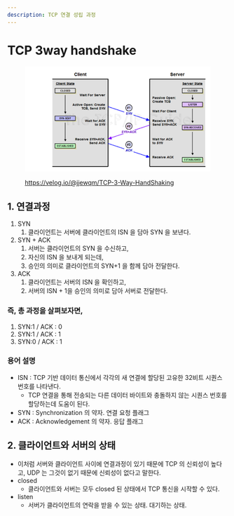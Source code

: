 ```yaml
---
description: TCP 연결 성립 과정
---
```


# TCP 3way handshake

<figure><img src="../../.gitbook/assets/image (1) (2) (5).png" alt=""><figcaption><p><a href="https://velog.io/@jjewqm/TCP-3-Way-HandShaking">https://velog.io/@jjewqm/TCP-3-Way-HandShaking</a></p></figcaption></figure>

## 1. 연결과정&#x20;

1. SYN
   1. 클라이언트는 서버에 클라이언트의 ISN 을 담아 SYN 을 보낸다.&#x20;
2. SYN + ACK &#x20;
   1. 서버는 클라이언트의 SYN 을 수신하고,&#x20;
   2. 자신의 ISN 을 보내게 되는데,&#x20;
   3. 승인의 의미로 클라이언트의 SYN+1 을 함께 담아 전달한다.&#x20;
3. ACK
   1. 클라이언트는 서버의 ISN 을 확인하고,&#x20;
   2. 서버의 ISN + 1을 승인의 의미로 담아 서버로 전달한다.&#x20;

### 즉, 총 과정을 살펴보자면,&#x20;

1. SYN:1 / ACK : 0
2. SYN:1 / ACK : 1
3. SYN:0 / ACK : 1

### 용어 설명&#x20;

* ISN : TCP 기반 데이터 통신에서 각각의 새 연결에 할당된 고유한 32비트 시퀀스 번호를 나타낸다.&#x20;
  * TCP 연결을 통해 전송되는 다른 데이터 바이트와 충돌하지 않는 시퀀스 번호를 할당하는데 도움이 된다.&#x20;
* SYN : Synchronization 의 약자. 연결 요청 플래그&#x20;
* ACK : Acknowledgement 의 약자. 응답 플래그

## 2. 클라이언트와 서버의 상태

* 이처럼 서버와 클라이언트 사이에 연결과정이 있기 때문에 TCP 의 신뢰성이 높다고, UDP 는 그것이 없기 때문에 신뢰성이 없다고 말한다.&#x20;
* closed&#x20;
  * 클라이언트와 서버는 모두 closed 된 상태에서 TCP 통신을 시작할 수 있다.&#x20;
* listen
  * 서버가 클라이언트의 연락을 받을 수 있는 상태. 대기하는 상태.&#x20;

